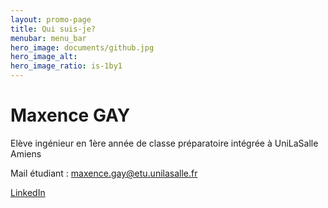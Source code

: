 ```yaml
---
layout: promo-page
title: Qui suis-je?
menubar: menu_bar
hero_image: documents/github.jpg
hero_image_alt: 
hero_image_ratio: is-1by1
---
```


# Maxence GAY
Elève ingénieur en 1ère année de classe préparatoire intégrée à UniLaSalle Amiens

Mail étudiant : maxence.gay@etu.unilasalle.fr

[LinkedIn](https://www.linkedin.com/in/maxence-gay-613145352)

